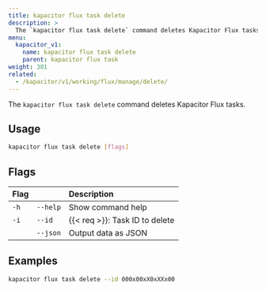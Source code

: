 ```yaml
---
title: kapacitor flux task delete
description: >
  The `kapacitor flux task delete` command deletes Kapacitor Flux tasks.
menu:
  kapacitor_v1:
    name: kapacitor flux task delete
    parent: kapacitor flux task
weight: 301
related:
  - /kapacitor/v1/working/flux/manage/delete/
---
```


The `kapacitor flux task delete` command deletes Kapacitor Flux tasks.

## Usage

```sh
kapacitor flux task delete [flags]
```

## Flags

| Flag |          | Description                   |
| :--- | :------- | :---------------------------- |
| `-h` | `--help` | Show command help             |
| `-i` | `--id`   | {{< req >}}: Task ID to delete |
|      | `--json` | Output data as JSON           |

## Examples

```sh
kapacitor flux task delete --id 000x00xX0xXXx00
```
